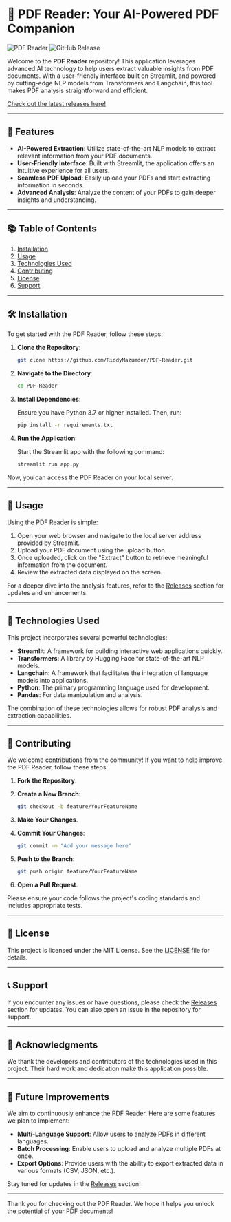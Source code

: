 # 📄 PDF Reader: Your AI-Powered PDF Companion

![PDF Reader](https://img.shields.io/badge/PDF%20Reader-v1.0-blue.svg)
![GitHub Release](https://img.shields.io/badge/Releases-Check%20Now-brightgreen.svg)

Welcome to the **PDF Reader** repository! This application leverages advanced AI technology to help users extract valuable insights from PDF documents. With a user-friendly interface built on Streamlit, and powered by cutting-edge NLP models from Transformers and Langchain, this tool makes PDF analysis straightforward and efficient.

[Check out the latest releases here!](https://github.com/RiddyMazumder/PDF-Reader/releases)

---

## 🚀 Features

- **AI-Powered Extraction**: Utilize state-of-the-art NLP models to extract relevant information from your PDF documents.
- **User-Friendly Interface**: Built with Streamlit, the application offers an intuitive experience for all users.
- **Seamless PDF Upload**: Easily upload your PDFs and start extracting information in seconds.
- **Advanced Analysis**: Analyze the content of your PDFs to gain deeper insights and understanding.

---

## 📚 Table of Contents

1. [Installation](#installation)
2. [Usage](#usage)
3. [Technologies Used](#technologies-used)
4. [Contributing](#contributing)
5. [License](#license)
6. [Support](#support)

---

## 🛠️ Installation

To get started with the PDF Reader, follow these steps:

1. **Clone the Repository**: 

   ```bash
   git clone https://github.com/RiddyMazumder/PDF-Reader.git
   ```

2. **Navigate to the Directory**:

   ```bash
   cd PDF-Reader
   ```

3. **Install Dependencies**:

   Ensure you have Python 3.7 or higher installed. Then, run:

   ```bash
   pip install -r requirements.txt
   ```

4. **Run the Application**:

   Start the Streamlit app with the following command:

   ```bash
   streamlit run app.py
   ```

Now, you can access the PDF Reader on your local server.

---

## 📖 Usage

Using the PDF Reader is simple:

1. Open your web browser and navigate to the local server address provided by Streamlit.
2. Upload your PDF document using the upload button.
3. Once uploaded, click on the "Extract" button to retrieve meaningful information from the document.
4. Review the extracted data displayed on the screen.

For a deeper dive into the analysis features, refer to the [Releases](https://github.com/RiddyMazumder/PDF-Reader/releases) section for updates and enhancements.

---

## 🧩 Technologies Used

This project incorporates several powerful technologies:

- **Streamlit**: A framework for building interactive web applications quickly.
- **Transformers**: A library by Hugging Face for state-of-the-art NLP models.
- **Langchain**: A framework that facilitates the integration of language models into applications.
- **Python**: The primary programming language used for development.
- **Pandas**: For data manipulation and analysis.

The combination of these technologies allows for robust PDF analysis and extraction capabilities.

---

## 🤝 Contributing

We welcome contributions from the community! If you want to help improve the PDF Reader, follow these steps:

1. **Fork the Repository**.
2. **Create a New Branch**:

   ```bash
   git checkout -b feature/YourFeatureName
   ```

3. **Make Your Changes**.
4. **Commit Your Changes**:

   ```bash
   git commit -m "Add your message here"
   ```

5. **Push to the Branch**:

   ```bash
   git push origin feature/YourFeatureName
   ```

6. **Open a Pull Request**.

Please ensure your code follows the project's coding standards and includes appropriate tests.

---

## 📄 License

This project is licensed under the MIT License. See the [LICENSE](LICENSE) file for details.

---

## 📞 Support

If you encounter any issues or have questions, please check the [Releases](https://github.com/RiddyMazumder/PDF-Reader/releases) section for updates. You can also open an issue in the repository for support.

---

## 🎉 Acknowledgments

We thank the developers and contributors of the technologies used in this project. Their hard work and dedication make this application possible.

---

## 🌟 Future Improvements

We aim to continuously enhance the PDF Reader. Here are some features we plan to implement:

- **Multi-Language Support**: Allow users to analyze PDFs in different languages.
- **Batch Processing**: Enable users to upload and analyze multiple PDFs at once.
- **Export Options**: Provide users with the ability to export extracted data in various formats (CSV, JSON, etc.).

Stay tuned for updates in the [Releases](https://github.com/RiddyMazumder/PDF-Reader/releases) section!

---

Thank you for checking out the PDF Reader. We hope it helps you unlock the potential of your PDF documents!